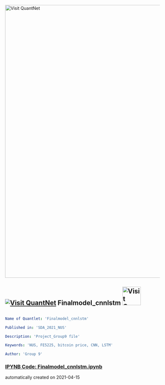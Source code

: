 [<img src="https://github.com/QuantLet/Styleguide-and-FAQ/blob/master/pictures/banner.png" width="888" alt="Visit QuantNet">](http://quantlet.de/)

## [<img src="https://github.com/QuantLet/Styleguide-and-FAQ/blob/master/pictures/qloqo.png" alt="Visit QuantNet">](http://quantlet.de/) **Finalmodel_cnnlstm** [<img src="https://github.com/QuantLet/Styleguide-and-FAQ/blob/master/pictures/QN2.png" width="60" alt="Visit QuantNet 2.0">](http://quantlet.de/)

```yaml

Name of Quantlet: 'Finalmodel_cnnlstm'

Published in: 'SDA_2021_NUS'

Description: 'Project_Group9 file'

Keywords: 'NUS, FE5225, bitcoin price, CNN, LSTM'

Author: 'Group 9'

```

### [IPYNB Code: Finalmodel_cnnlstm.ipynb](Finalmodel_cnnlstm.ipynb)


automatically created on 2021-04-15